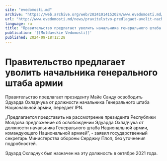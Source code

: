 ```yaml
---
site: "evedomosti.md"
archive: "https://web.archive.org/web/20241014152024/www.evedomosti.md/news/pravitelstvo-predlagaet-uvolit-nachalnika-generalnogo-shtaba"
url: "http://www.evedomosti.md/news/pravitelstvo-predlagaet-uvolit-nachalnika-generalnogo-shtaba"
language: ru
title: "Правительство предлагает уволить начальника генерального штаба армии"
publication: '[[Moldavskie Vedomosti]]'
published: 2024-09-18T12:28
---
```


# Правительство предлагает уволить начальника генерального штаба армии

Правительство предлагает президенту Майе Санду освободить Эдуарда Охладчука от должности начальника Генерального штаба Национальной армии, передает IPN.

„Предлагается представить на рассмотрение президента Республики Молдова предложение об освобождении Эдуарда Охладчука от должности начальника Генерального штаба Национальной армии, командующего Национальной армией”, - заявил государственный секретарь Министерства обороны Серджиу Плоп, без уточнения подробностей.

Эдуард Охладчук был назначен на эту должность в октябре 2021 года.